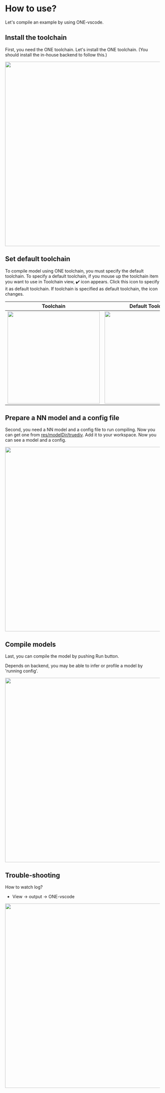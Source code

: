 # How to use?

Let's compile an example by using ONE-vscode.

## Install the toolchain

First, you need the ONE toolchain. Let's install the ONE toolchain. (You should install the in-house backend to follow this.)

<img src="https://user-images.githubusercontent.com/7223627/174947559-71ab213c-68c4-4700-bcec-e55f6a2203bf.gif" width=600 />

## Set default toolchain

To compile model using ONE toolchain, you must specify the default toolchain. To specify a default toolchain, if you mouse up the toolchain item you want to use in Toolchain view, :heavy_check_mark: icon appears. Click this icon to specify it as default toolchain. If toolchain is specified as default toolchain, the icon changes.

| Toolchain | Default Toolchain |
|-----------|-------------------|
| <img src="https://user-images.githubusercontent.com/7223627/177962615-71e64f52-e684-432d-a053-07896a20a479.png" width=300 /> | <img src="https://user-images.githubusercontent.com/7223627/177963453-d22998a0-be21-4531-a70b-9057a204e7eb.png" width=300 /> |

## Prepare a NN model and a config file

Second, you need a NN model and a config file to run compiling. Now you can get one from [res/modelDir/truediv](../res/modelDir/truediv/). Add it to your workspace. Now you can see a model and a config.

<img src="https://user-images.githubusercontent.com/10216715/174798969-eee44fea-bd71-4e6a-8e2c-9e1de37ad74a.gif" width=600 />

## Compile models

Last, you can compile the model by pushing Run button.

Depends on backend, you may be able to infer or profile a model by 'running config'.

<img src="https://user-images.githubusercontent.com/10216715/174796457-4dae4a77-04e1-4e5c-9453-77ebfb65182a.gif" width=600 />

## Trouble-shooting

How to watch log?
- View -> output -> ONE-vscode

<img src="https://user-images.githubusercontent.com/10216715/174795531-9868f1e0-25ab-4ae3-bf65-fe8385a7ba76.gif" width=600 />
